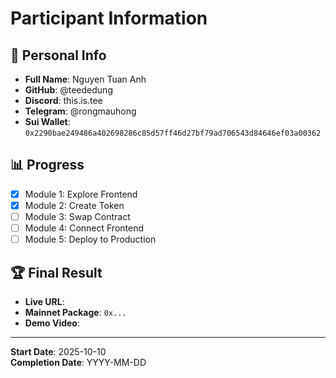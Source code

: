 # Participant Information

## 👤 Personal Info

- **Full Name**: Nguyen Tuan Anh
- **GitHub**: @teededung
- **Discord**: this.is.tee
- **Telegram**: @rongmauhong
- **Sui Wallet**: `0x2290bae249486a402698286c85d57ff46d27bf79ad706543d84646ef03a00362`

## 📊 Progress

- [x] Module 1: Explore Frontend
- [x] Module 2: Create Token
- [ ] Module 3: Swap Contract
- [ ] Module 4: Connect Frontend
- [ ] Module 5: Deploy to Production

## 🏆 Final Result

- **Live URL**:
- **Mainnet Package**: `0x...`
- **Demo Video**:

---

**Start Date**: 2025-10-10  
**Completion Date**: YYYY-MM-DD
